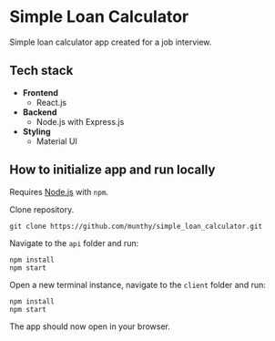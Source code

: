 # Simple Loan Calculator
Simple loan calculator app created for a job interview.


## Tech stack
- **Frontend**
    - React.js
- **Backend**
    - Node.js with Express.js
- **Styling**
    - Material UI

## How to initialize app and run locally

Requires [Node.js](https://nodejs.org/en/) with `npm`.

Clone repository.
```
git clone https://github.com/munthy/simple_loan_calculator.git
```

Navigate to the `api` folder and run:
```
npm install
npm start
```

Open a new terminal instance, navigate to the `client` folder and run:
```
npm install
npm start
```

The app should now open in your browser.
